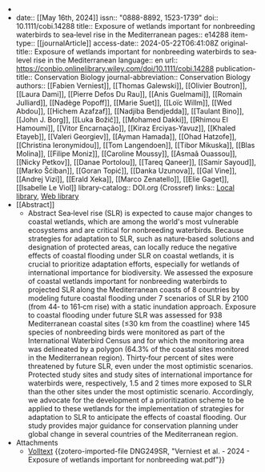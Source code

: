 -
- date:: [[May 16th, 2024]]
  issn:: "0888-8892, 1523-1739"
  doi:: 10.1111/cobi.14288
  title:: Exposure of wetlands important for nonbreeding waterbirds to sea‐level rise in the Mediterranean
  pages:: e14288
  item-type:: [[journalArticle]]
  access-date:: 2024-05-22T06:41:08Z
  original-title:: Exposure of wetlands important for nonbreeding waterbirds to sea‐level rise in the Mediterranean
  language:: en
  url:: https://conbio.onlinelibrary.wiley.com/doi/10.1111/cobi.14288
  publication-title:: Conservation Biology
  journal-abbreviation:: Conservation Biology
  authors:: [[Fabien Verniest]], [[Thomas Galewski]], [[Olivier Boutron]], [[Laura Dami]], [[Pierre Defos Du Rau]], [[Anis Guelmami]], [[Romain Julliard]], [[Nadège Popoff]], [[Marie Suet]], [[Loïc Willm]], [[Wed Abdou]], [[Hichem Azafzaf]], [[Nadjiba Bendjedda]], [[Taulant Bino]], [[John J. Borg]], [[Luka Božič]], [[Mohamed Dakki]], [[Rhimou El Hamoumi]], [[Vitor Encarnação]], [[Kiraz Erciyas‐Yavuz]], [[Khaled Etayeb]], [[Valeri Georgiev]], [[Ayman Hamada]], [[Ohad Hatzofe]], [[Christina Ieronymidou]], [[Tom Langendoen]], [[Tibor Mikuska]], [[Blas Molina]], [[Filipe Moniz]], [[Caroline Moussy]], [[Asmaâ Ouassou]], [[Nicky Petkov]], [[Danae Portolou]], [[Tareq Qaneer]], [[Samir Sayoud]], [[Marko Šćiban]], [[Goran Topić]], [[Danka Uzunova]], [[Gal Vine]], [[Andrej Vizi]], [[Erald Xeka]], [[Marco Zenatello]], [[Elie Gaget]], [[Isabelle Le Viol]]
  library-catalog:: DOI.org (Crossref)
  links:: [Local library](zotero://select/library/items/JK8RYRPZ), [Web library](https://www.zotero.org/users/46463/items/JK8RYRPZ)
- [[Abstract]]
	- Abstract
	              Sea‐level rise (SLR) is expected to cause major changes to coastal wetlands, which are among the world's most vulnerable ecosystems and are critical for nonbreeding waterbirds. Because strategies for adaptation to SLR, such as nature‐based solutions and designation of protected areas, can locally reduce the negative effects of coastal flooding under SLR on coastal wetlands, it is crucial to prioritize adaptation efforts, especially for wetlands of international importance for biodiversity. We assessed the exposure of coastal wetlands important for nonbreeding waterbirds to projected SLR along the Mediterranean coasts of 8 countries by modeling future coastal flooding under 7 scenarios of SLR by 2100 (from 44‐ to 161‐cm rise) with a static inundation approach. Exposure to coastal flooding under future SLR was assessed for 938 Mediterranean coastal sites (≤30 km from the coastline) where 145 species of nonbreeding birds were monitored as part of the International Waterbird Census and for which the monitoring area was delineated by a polygon (64.3% of the coastal sites monitored in the Mediterranean region). Thirty‐four percent of sites were threatened by future SLR, even under the most optimistic scenarios. Protected study sites and study sites of international importance for waterbirds were, respectively, 1.5 and 2 times more exposed to SLR than the other sites under the most optimistic scenario. Accordingly, we advocate for the development of a prioritization scheme to be applied to these wetlands for the implementation of strategies for adaptation to SLR to anticipate the effects of coastal flooding. Our study provides major guidance for conservation planning under global change in several countries of the Mediterranean region.
- Attachments
	- [Volltext](https://onlinelibrary.wiley.com/doi/pdfdirect/10.1111/cobi.14288) {{zotero-imported-file DNG249SR, "Verniest et al. - 2024 - Exposure of wetlands important for nonbreeding wat.pdf"}}